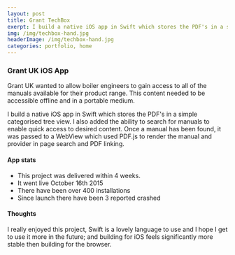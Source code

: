 ```yaml
---
layout: post
title: Grant TechBox
exerpt: I build a native iOS app in Swift which stores the PDF's in a simple categorised tree view. I also added the ability to search for manuals to enable quick access to desired content.
img: /img/techbox-hand.jpg
headerImage: /img/techbox-hand.jpg
categories: portfolio, home
---
```

### Grant UK iOS App
Grant UK wanted to allow boiler engineers to gain access to all of the manuals available for their product range. This content needed to be accessible offline and in a portable medium.

I build a native iOS app in Swift which stores the PDF's in a simple categorised tree view. I also added the ability to search for manuals to enable quick access to desired content. Once a manual has been found, it was passed to a WebView which used PDF.js to render the manual and provider in page search and PDF linking.

#### App stats
- This project was delivered within 4 weeks.
- It went live October 16th 2015
- There have been over 400 installations
- Since launch there have been 3 reported crashed

#### Thoughts
I really enjoyed this project, Swift is a lovely language to use and I hope I get to use it more in the future; and building for iOS feels significantly more stable then building for the browser.
